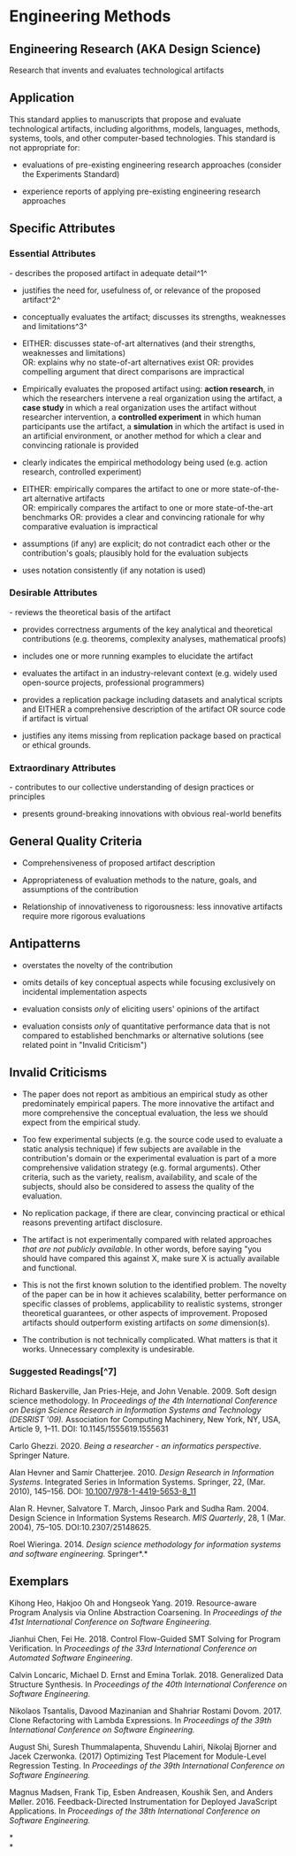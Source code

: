 # Engineering Methods 
<standard name="Engineering Methods">

## Engineering Research (AKA Design Science) 

Research that invents and evaluates technological artifacts

## Application 

This standard applies to manuscripts that propose and evaluate
technological artifacts, including algorithms, models, languages,
methods, systems, tools, and other computer-based technologies. This
standard is not appropriate for:

-   evaluations of pre-existing engineering research approaches
    (consider the Experiments Standard)

-   experience reports of applying pre-existing engineering research
    approaches

## Specific Attributes

### Essential Attributes
<checklist name="Essential">
-   describes the proposed artifact in adequate detail^1^

-   justifies the need for, usefulness of, or relevance of the proposed artifact^2^

-   conceptually evaluates the artifact; discusses its strengths, weaknesses and limitations^3^

-   EITHER: discusses state-of-art alternatives (and their strengths, weaknesses and limitations) \
	 OR: explains why no state-of-art alternatives exist OR: provides compelling argument that direct comparisons are impractical

-   Empirically evaluates the proposed artifact using:
	**action research**, in which the researchers intervene a real organization using the artifact, a **case study** in which a real organization uses the artifact without researcher intervention, a **controlled experiment** in which human participants use the  artifact, a **simulation** in which the artifact is used in an artificial environment, or another method for which a clear and convincing rationale is provided

-   clearly indicates the empirical methodology being used (e.g. action research, controlled experiment)

-   EITHER: empirically compares the artifact to one or more state-of-the-art alternative artifacts \
	 OR: empirically compares the artifact to one or more state-of-the-art benchmarks OR: provides a clear and convincing rationale for why comparative evaluation is impractical

-   assumptions (if any) are explicit; do not contradict each other or the contribution's goals; plausibly hold for the evaluation subjects

-   uses notation consistently (if any notation is used)
</checklist>
    
### Desirable Attributes
<checklist name="Desirable">
-   reviews the theoretical basis of the artifact

-   provides correctness arguments of the key analytical and theoretical contributions (e.g. theorems, complexity analyses, mathematical proofs)

-   includes one or more running examples to elucidate the artifact

-   evaluates the artifact in an industry-relevant context (e.g. widely used open-source projects, professional programmers)

-   provides a replication package including datasets and analytical scripts and EITHER a comprehensive description of the artifact OR source code if artifact is virtual

-   justifies any items missing from replication package based on practical or ethical grounds.
</checklist>
    
### Extraordinary Attributes
<checklist name="Extraordinary">
-   contributes to our collective understanding of design practices or principles

-   presents ground-breaking innovations with obvious real-world benefits
</checklist>
    
## General Quality Criteria 

-   Comprehensiveness of proposed artifact description

-   Appropriateness of evaluation methods to the nature, goals, and
    assumptions of the contribution

-   Relationship of innovativeness to rigorousness: less innovative
    artifacts require more rigorous evaluations

## Antipatterns

-   overstates the novelty of the contribution

-   omits details of key conceptual aspects while focusing exclusively
    on incidental implementation aspects

-   evaluation consists *only* of eliciting users' opinions of the
    artifact

-   evaluation consists *only* of quantitative performance data that is
    not compared to established benchmarks or alternative solutions (see
    related point in "Invalid Criticism")

## Invalid Criticisms

-   The paper does not report as ambitious an empirical study as other
    predominately empirical papers. The more innovative the artifact and
    more comprehensive the conceptual evaluation, the less we should
    expect from the empirical study.

-   Too few experimental subjects (e.g. the source code used to evaluate
    a static analysis technique) if few subjects are available in the
    contribution's domain or the experimental evaluation is part of a
    more comprehensive validation strategy (e.g. formal arguments).
    Other criteria, such as the variety, realism, availability, and
    scale of the subjects, should also be considered to assess the
    quality of the evaluation.

-   No replication package, if there are clear, convincing practical or
    ethical reasons preventing artifact disclosure.

-   The artifact is not experimentally compared with related approaches
    *that are not publicly available*. In other words, before saying
    "you should have compared this against X, make sure X is actually
    available and functional.

-   This is not the first known solution to the identified problem. The
    novelty of the paper can be in how it achieves scalability, better
    performance on specific classes of problems, applicability to
    realistic systems, stronger theoretical guarantees, or other aspects
    of improvement. Proposed artifacts should outperform existing
    artifacts on *some* dimension(s).

-   The contribution is not technically complicated. What matters is
    that it works. Unnecessary complexity is undesirable.

### Suggested Readings[^7]

Richard Baskerville, Jan Pries-Heje, and John Venable. 2009. Soft design
science methodology. In *Proceedings of the 4th International Conference
on Design Science Research in Information Systems and Technology
(DESRIST '09).* Association for Computing Machinery, New York, NY, USA,
Article 9, 1–11. DOI: 10.1145/1555619.1555631

Carlo Ghezzi. 2020. *Being a researcher - an informatics perspective*.
Springer Nature.

Alan Hevner and Samir Chatterjee. 2010. *Design Research in Information
Systems*. Integrated Series in Information Systems. Springer, 22, (Mar.
2010), 145–156. DOI:
[10.1007/978-1-4419-5653-8_11](https://doi.org/10.1007/978-1-4419-5653-8_11)

Alan R. Hevner, Salvatore T. March, Jinsoo Park and Sudha Ram. 2004.
Design Science in Information Systems Research. *MIS Quarterly*, 28, 1
(Mar. 2004), 75–105. DOI:10.2307/25148625.

Roel Wieringa. 2014. *Design science methodology for information systems
and software engineering.* Springer*.*

## Exemplars

Kihong Heo, Hakjoo Oh and Hongseok Yang. 2019. Resource-aware Program
Analysis via Online Abstraction Coarsening. In *Proceedings of the 41st
International Conference on Software Engineering.*

Jianhui Chen, Fei He. 2018. Control Flow-Guided SMT Solving for Program
Verification. In *Proceedings of the 33rd International Conference on
Automated Software Engineering*.

Calvin Loncaric, Michael D. Ernst and Emina Torlak. 2018. Generalized
Data Structure Synthesis. In *Proceedings of the 40th International
Conference on Software Engineering.*

Nikolaos Tsantalis, Davood Mazinanian and Shahriar Rostami Dovom. 2017.
Clone Refactoring with Lambda Expressions. In *Proceedings of the 39th
International Conference on Software Engineering.*

August Shi, Suresh Thummalapenta, Shuvendu Lahiri, Nikolaj Bjorner and
Jacek Czerwonka. (2017) Optimizing Test Placement for Module-Level
Regression Testing. In *Proceedings of the 39th International Conference
on Software Engineering.*

Magnus Madsen, Frank Tip, Esben Andreasen, Koushik Sen, and Anders
Møller. 2016. Feedback-Directed Instrumentation for Deployed JavaScript
Applications. In *Proceedings of the 38th International Conference on
Software Engineering.*

*\
*
</standard>